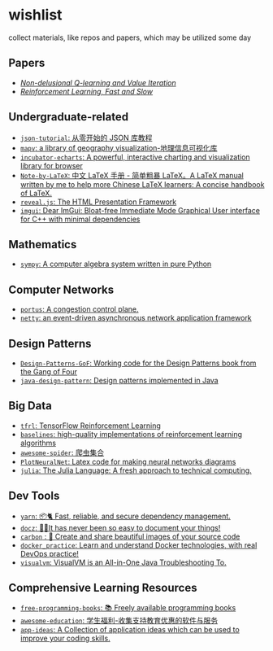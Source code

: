 # wishlist
collect materials, like repos and papers, which may be utilized some day
## Papers
- [*Non-delusional Q-learning and Value Iteration*](papers/nondelusionalQ_nips18.pdf)
- [*Reinforcement Learning, Fast and Slow*](papers/Reinforcement_Learning_Fast_and_Slow.pdf)
## Undergraduate-related
- [`json-tutorial`: 从零开始的 JSON 库教程](https://github.com/miloyip/json-tutorial)
- [`mapv`: a library of geography visualization-地理信息可视化库](https://github.com/huiyan-fe/mapv)
- [`incubator-echarts`: A powerful, interactive charting and visualization library for browser](https://github.com/apache/incubator-echarts)
- [`Note-by-LaTeX`: 中文 LaTeX 手册 - 简单粗暴 LaTeX。A LaTeX manual written by me to help more Chinese LaTeX learners: A concise handbook of LaTeX.](https://github.com/wklchris/Note-by-LaTeX)
- [`reveal.js`: The HTML Presentation Framework](https://github.com/hakimel/reveal.js)
- [`imgui`: Dear ImGui: Bloat-free Immediate Mode Graphical User interface for C++ with minimal dependencies
](https://github.com/ocornut/imgui)
## Mathematics
- [`sympy`: A computer algebra system written in pure Python](https://www.sympy.org/en/index.html)
## Computer Networks
- [`portus`: A congestion control plane.](https://github.com/ccp-project/portus)
- [`netty`: an event-driven asynchronous network application framework](https://github.com/netty/netty)
## Design Patterns
- [`Design-Patterns-GoF`: Working code for the Design Patterns book from the Gang of Four](https://github.com/BartVandewoestyne/Design-Patterns-GoF)
- [`java-design-pattern`: Design patterns implemented in Java](https://github.com/iluwatar/java-design-patterns)
## Big Data
- [`tfrl`: TensorFlow Reinforcement Learning](https://github.com/deepmind/trfl)
- [`baselines`: high-quality implementations of reinforcement learning algorithms](https://github.com/openai/baselines)
- [`awesome-spider`: 爬虫集合](https://github.com/facert/awesome-spider)
- [`PlotNeuralNet`: Latex code for making neural networks diagrams](https://github.com/HarisIqbal88/PlotNeuralNet)
- [`julia`: The Julia Language: A fresh approach to technical computing. ](https://github.com/JuliaLang/julia)
## Dev Tools
- [`yarn`: 📦🐈 Fast, reliable, and secure dependency management.](https://github.com/yarnpkg/yarn)
- [`docz`: ✍🏻It has never been so easy to document your things!](https://github.com/pedronauck/docz)
- [`carbon` : 🎨 Create and share beautiful images of your source code](https://github.com/dawnlabs/carbon)
- [`docker_practice`: Learn and understand Docker technologies, with real DevOps practice! ](https://github.com/yeasy/docker_practice)
- [`visualvm`: VisualVM is an All-in-One Java Troubleshooting To.](https://github.com/oracle/visualvm)
## Comprehensive Learning Resources
- [`free-programming-books`: 📚 Freely available programming books](https://github.com/EbookFoundation/free-programming-books)
- [`awesome-education`: 学生福利-收集支持教育优惠的软件与服务](https://github.com/wowlusitong/awesome-education)
- [`app-ideas`: A Collection of application ideas which can be used to improve your coding skills.](https://github.com/florinpop17/app-ideas)
